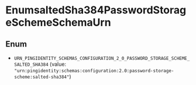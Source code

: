

# EnumsaltedSha384PasswordStorageSchemeSchemaUrn

## Enum


* `URN_PINGIDENTITY_SCHEMAS_CONFIGURATION_2_0_PASSWORD_STORAGE_SCHEME_SALTED_SHA384` (value: `"urn:pingidentity:schemas:configuration:2.0:password-storage-scheme:salted-sha384"`)



